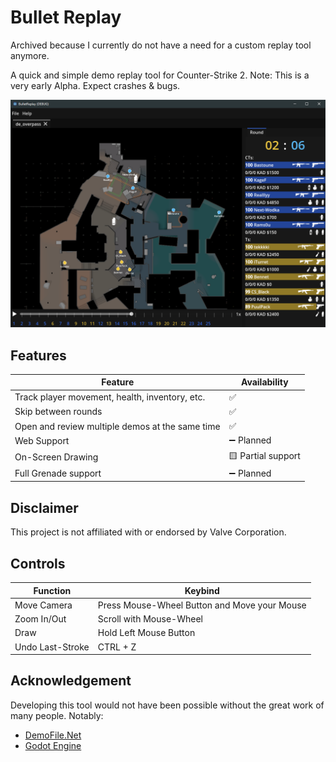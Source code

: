 # Bullet Replay
Archived because I currently do not have a need for a custom replay tool anymore.

A quick and simple demo replay tool for Counter-Strike 2.
Note: This is a very early Alpha. Expect crashes & bugs.

![Screenshot](screenshots/main.png)

## Features

| Feature                                           | Availability      |
|---------------------------------------------------|-------------------|
| Track player movement, health, inventory, etc.    | ✅                 |
| Skip between rounds                               | ✅                 |
| Open and review multiple demos at the same time   | ✅                 |
| Web Support                                       | ➖ Planned         |
| On-Screen Drawing                                 | 🟨 Partial support |
| Full Grenade support                              | ➖ Planned         |

## Disclaimer

This project is not affiliated with or endorsed by Valve Corporation.

## Controls

| Function         | Keybind                                              |
|------------------|------------------------------------------------------|
| Move Camera      | Press Mouse-Wheel Button and Move your Mouse         |
| Zoom In/Out      | Scroll with Mouse-Wheel                              |
| Draw             | Hold Left Mouse Button                               |
| Undo Last-Stroke | CTRL + Z                                             |

## Acknowledgement

Developing this tool would not have been possible without the great work of many people. Notably:
- [DemoFile.Net](https://github.com/saul/demofile-net)
- [Godot Engine](https://godotengine.org/)

